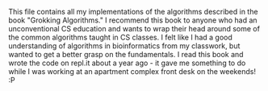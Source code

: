 This file contains all my implementations of the algorithms described in the book "Grokking Algorithms." I recommend this book to anyone who had an unconventional CS education and wants to wrap their head around some of the common algorithms taught in CS classes. I felt like I had a good understanding of algorithms in bioinformatics from my classwork, but wanted to get a better grasp on the fundamentals. I read this book and wrote the code on repl.it about a year ago - it gave me something to do while I was working at an apartment complex front desk on the weekends! :P
